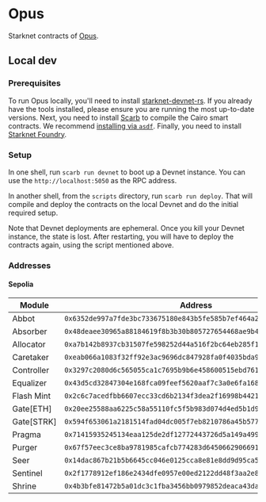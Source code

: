 # Opus

Starknet contracts of [Opus](https://opus.money).

## Local dev

### Prerequisites

To run Opus locally, you'll need to install [starknet-devnet-rs](https://github.com/0xSpaceShard/starknet-devnet-rs). If you already have the tools installed, please ensure you are running the most up-to-date versions. Next, you need to install [Scarb](https://docs.swmansion.com/scarb/docs.html) to compile the Cairo smart contracts. We recommend [installing via `asdf`](https://docs.swmansion.com/scarb/download.html#install-via-asdf). Finally, you need to install [Starknet Foundry](https://github.com/foundry-rs/starknet-foundry).

### Setup

In one shell, run `scarb run devnet` to boot up a Devnet instance. You can use the `http://localhost:5050` as the RPC address.

In another shell, from the `scripts` directory, run `scarb run deploy`. That will compile and deploy the contracts on the local Devnet and do the initial required setup.

Note that Devnet deployments are ephemeral. Once you kill your Devnet instance, the state is lost. After restarting, you will have to deploy the contracts again, using the script mentioned above.

### Addresses

#### Sepolia

| Module | Address |
| ------ | --------|
| Abbot | `0x6352de997a7fde3bc733675180e843b5fe585b7ef464a2987a76fae454af78d` |
| Absorber | `0x48deaee30965a88184619f8b3b30b805727654468ae9b42b483a84831b9e5ea` |
| Allocator | `0xa7b142b8937cb31507fe598252d44a516f2bc64eb285f1807163461d6c208e` |
| Caretaker | `0xeab066a1083f32ff92e3ac9696dc847928fa0f4035bda93dacc34df1cef604` |
| Controller | `0x3297c2080d6c565055ca1c7695b9b6e458600515ebd76101ec4221bcea877ce` |
| Equalizer | `0x43d5cd32847304e168fca09feef5620aaf7c3a0e6fa1689416541be95d8d183` |
| Flash Mint | `0x2c6c7acedfbb6607ecc33cd6b2134f3dea2f16998b44219067063ae4ccb6e42` |
| Gate[ETH] | `0x20ee25588aa6225c58a55110fc5f5b983d074d4ed5b1d98788825a9d3305ac0` |
| Gate[STRK] | `0x594f653061a2181514fad04dc005f7eb8210786a45b577f416029e0ffb01cd7` |
| Pragma | `0x71415935245134eaa125de2df12772443726d5a149a4995f60208c28653a54f` |
| Purger | `0x67f57eec3ce8ba9781985cafcb774283d6450662906691b65d882e13dc59934` |
| Seer | `0x14dac867b21b5b6645cc046e0125cca8e81e8dd9d95ca5dd8e756fa053a2984` |
| Sentinel | `0x2f1778912ef186e2434dfe0957e00ed2122dd48f3aa2e8bc46173fd67bdd065` |
| Shrine | `0x4b3bfe81472b5a01dc3c1fba3456bb0979852deaca43da49d406189371d09e6` |
